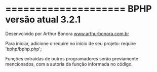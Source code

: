 ====================
BPHP versão atual 3.2.1
====================
Desenvolvido por Arthur Bonora
www.arthurbonora.com.br

Para iniciar, adicione o require no início de seu projeto:
require 'bphp/bphp.php';

Funções extraídas de outros programadores serão previamente mencionados, com a autoria da função informada no código.

